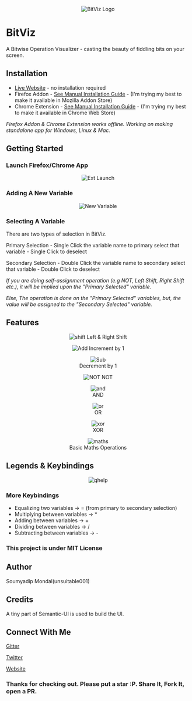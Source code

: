 <p align="center">
<img src="icon.png" alt="BitViz Logo">
</p>

# BitViz
A Bitwise Operation Visualizer - casting the beauty of fiddling bits on your screen.

## Installation
* [Live Website](https://unsuitable001.github.io/BitViz) - no installation required
* Firefox Addon - [See Manual Installation Guide](https://extensionworkshop.com/documentation/develop/temporary-installation-in-firefox/) - (I'm trying my best to make it available in Mozilla Addon Store)
* Chrome Extension - [See Manual Installation Guide](https://webkul.com/blog/how-to-install-the-unpacked-extension-in-chrome/) - (I'm trying my best to make it available in Chrome Web Store)

*Firefox Addon & Chrome Extension works offline. Working on making standalone app for Windows, Linux & Mac.*

## Getting Started

### Launch Firefox/Chrome App

<p align="center">
<img src="screenshots/webext.gif" alt="Ext Launch">
</p>

### Adding A New Variable

<p align="center">
<img src="screenshots/newvar.gif" alt="New Variable">
</p>

### Selecting A Variable

There are two types of selection in BitViz.

Primary Selection - Single Click the variable name to primary select that variable - Single Click to deselect

Secondary Selection - Double Click the variable name to secondary select that variable - Double Click to deselect

*If you are doing self-assignment operation (e.g NOT, Left Shift, Right Shift etc.), it will be implied upon the "Primary Selected" variable.*

*Else, The operation is done on the "Primary Selected" variables, but, the value will be assigned to the "Secondary Selected" variable.*

## Features

<p align="center">
<img src="screenshots/shift.gif" alt="shift">
 Left & Right Shift
</p>

<p align="center">
<img src="screenshots/add.gif" alt="Add">
Increment by 1
</p>


<p align="center">
<img src="screenshots/sub.gif" alt="Sub">
<br>Decrement by 1
</p>


<p align="center">
<img src="screenshots/not.gif" alt="NOT">
 NOT
</p>

<p align="center">
<img src="screenshots/and.gif" alt="and"><br>AND
</p>

<p align="center">
<img src="screenshots/or.gif" alt="or"><br>OR
</p>

<p align="center">
<img src="screenshots/xor.gif" alt="xor"><br>XOR
</p>

<p align="center">
<img src="screenshots/maths.gif" alt="maths"><br>Basic Maths Operations
</p>

## Legends & Keybindings

<p align="center">
<img src="qhelp.jpg" alt="qhelp">
</p>

### More Keybindings

* Equalizing two variables ->     = (from primary to secondary selection)
* Multiplying between variables ->    *
* Adding between variables ->     +
* Dividing between variables ->     /
* Subtracting between variables ->    -

### This project is under MIT License

## Author

Soumyadip Mondal(unsuitable001)

## Credits

A tiny part of Semantic-UI is used to build the UI.

## Connect With Me

[Gitter](https://gitter.im/unsuitable001)

[Twitter](https://twitter.com/unsuitable001)

[Website](https://unsuitable001.github.io)

### Thanks for checking out. Please put a star :P. Share It, Fork It, open a PR.
